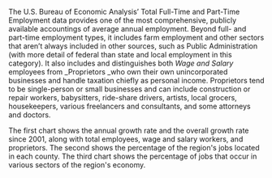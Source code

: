 The U.S. Bureau of Economic Analysis’ Total Full-Time and Part-Time Employment data provides one of the most comprehensive, publicly available accountings of average annual employment. Beyond full- and part-time employment types, it includes farm employment and other sectors that aren’t always included in other sources, such as Public Administration (with more detail of federal than state and local employment in this category). It also includes and distinguishes both _Wage and Salary_ employees from _Proprietors _who own their own unincorporated businesses and handle taxation chiefly as personal income. Proprietors tend to be single-person or small businesses and can include construction or repair workers, babysitters, ride-share drivers, artists, local grocers, housekeepers, various freelancers and consultants, and some attorneys and doctors. 

The first chart shows the annual growth rate and the overall growth rate since 2001, along with total employees, wage and salary workers, and proprietors. The second shows the percentage of the region's jobs located in each county. The third chart shows the percentage of jobs that occur in various sectors of the region's economy. 
